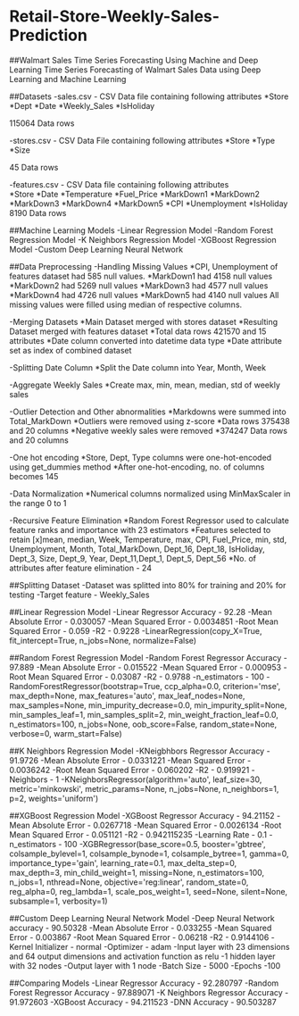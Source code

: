 # Retail-Store-Weekly-Sales-Prediction

##Walmart Sales Time Series Forecasting Using Machine and Deep Learning
Time Series Forecasting of Walmart Sales Data using Deep Learning and Machine Learning

##Datasets
-sales.csv - CSV Data file containing following attributes
    *Store
    *Dept
    *Date
    *Weekly_Sales
    *IsHoliday

115064 Data rows

-stores.csv - CSV Data File containing following attributes
    *Store
    *Type
    *Size

45 Data rows

-features.csv - CSV Data file containing following attributes    
     *Store
     *Date
     *Temperature
     *Fuel_Price
     *MarkDown1
     *MarkDown2
     *MarkDown3
     *MarkDown4
     *MarkDown5
     *CPI
     *Unemployment
     *IsHoliday
8190 Data rows

##Machine Learning Models
-Linear Regression Model
-Random Forest Regression Model
-K Neighbors Regression Model
-XGBoost Regression Model
-Custom Deep Learning Neural Network

##Data Preprocessing
-Handling Missing Values
     *CPI, Unemployment of features dataset had 585 null values.
     *MarkDown1 had 4158 null values
     *MarkDown2 had 5269 null values
     *MarkDown3 had 4577 null values
     *MarkDown4 had 4726 null values
     *MarkDown5 had 4140 null values All missing values were filled using median of respective 
      columns.

-Merging Datasets
    *Main Dataset merged with stores dataset
    *Resulting Dataset merged with features dataset
    *Total data rows 421570 and 15 attributes
    *Date column converted into datetime data type
    *Date attribute set as index of combined dataset

-Splitting Date Column
    *Split the Date column into Year, Month, Week

-Aggregate Weekly Sales
     *Create max, min, mean, median, std of weekly sales

-Outlier Detection and Other abnormalities
     *Markdowns were summed into Total_MarkDown
     *Outliers were removed using z-score
     *Data rows 375438 and 20 columns
     *Negative weekly sales were removed
     *374247 Data rows and 20 columns

-One hot encoding
     *Store, Dept, Type columns were one-hot-encoded using get_dummies method
     *After one-hot-encoding, no. of columns becomes 145

-Data Normalization
     *Numerical columns normalized using MinMaxScaler in the range 0 to 1

-Recursive Feature Elimination
 *Random Forest Regressor used to calculate feature ranks and importance with 23 
  estimators
 *Features selected to retain
       [x]mean, median, Week, Temperature, max, CPI, Fuel_Price, min, std, Unemployment, 
          Month, Total_MarkDown, Dept_16, Dept_18, IsHoliday, Dept_3, Size, Dept_9, Year, 
          Dept_11,Dept_1, Dept_5, Dept_56
*No. of attributes after feature elimination - 24

##Splitting Dataset
-Dataset was splitted into 80% for training and 20% for testing
-Target feature - Weekly_Sales

##Linear Regression Model
-Linear Regressor Accuracy - 92.28
-Mean Absolute Error - 0.030057
-Mean Squared Error - 0.0034851
-Root Mean Squared Error - 0.059
-R2 - 0.9228
-LinearRegression(copy_X=True, fit_intercept=True, n_jobs=None, normalize=False)

##Random Forest Regression Model
-Random Forest Regressor Accuracy - 97.889
-Mean Absolute Error - 0.015522
-Mean Squared Error - 0.000953
-Root Mean Squared Error - 0.03087
-R2 - 0.9788
-n_estimators - 100
-RandomForestRegressor(bootstrap=True, ccp_alpha=0.0, criterion='mse', max_depth=None, max_features='auto', max_leaf_nodes=None, max_samples=None, min_impurity_decrease=0.0, min_impurity_split=None, min_samples_leaf=1, min_samples_split=2, min_weight_fraction_leaf=0.0, n_estimators=100, n_jobs=None, oob_score=False, random_state=None, verbose=0, warm_start=False)

##K Neighbors Regression Model
-KNeigbhbors Regressor Accuracy - 91.9726
-Mean Absolute Error - 0.0331221
-Mean Squared Error - 0.0036242
-Root Mean Squared Error - 0.060202
-R2 - 0.919921
-Neighbors - 1
-KNeighborsRegressor(algorithm='auto', leaf_size=30, metric='minkowski', metric_params=None, n_jobs=None, n_neighbors=1, p=2, weights='uniform')

##XGBoost Regression Model
-XGBoost Regressor Accuracy - 94.21152
-Mean Absolute Error - 0.0267718
-Mean Squared Error - 0.0026134
-Root Mean Squared Error - 0.051121
-R2 - 0.942115235
-Learning Rate - 0.1
-n_estimators - 100
-XGBRegressor(base_score=0.5, booster='gbtree', colsample_bylevel=1, colsample_bynode=1, colsample_bytree=1, gamma=0, importance_type='gain', learning_rate=0.1, max_delta_step=0, max_depth=3, min_child_weight=1, missing=None, n_estimators=100, n_jobs=1, nthread=None, objective='reg:linear', random_state=0, reg_alpha=0, reg_lambda=1, scale_pos_weight=1, seed=None, silent=None, subsample=1, verbosity=1)

##Custom Deep Learning Neural Network Model
-Deep Neural Network accuracy - 90.50328
-Mean Absolute Error - 0.033255
-Mean Squared Error - 0.003867
-Root Mean Squared Error - 0.06218
-R2 - 0.9144106
-Kernel Initializer - normal
-Optimizer - adam
-Input layer with 23 dimensions and 64 output dimensions and activation function as relu
-1 hidden layer with 32 nodes
-Output layer with 1 node
-Batch Size - 5000
-Epochs -100

##Comparing Models
-Linear Regressor Accuracy - 92.280797
-Random Forest Regressor Accuracy - 97.889071
-K Neighbors Regressor Accuracy - 91.972603
-XGBoost Accuracy - 94.211523
-DNN Accuracy - 90.503287














    






      











